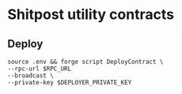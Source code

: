 # Shitpost utility contracts


## Deploy

```
source .env && forge script DeployContract \
--rpc-url $RPC_URL
--broadcast \
--private-key $DEPLOYER_PRIVATE_KEY
```